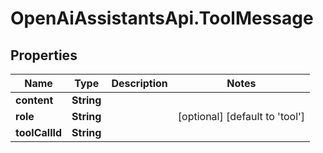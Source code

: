 # OpenAiAssistantsApi.ToolMessage

## Properties

Name | Type | Description | Notes
------------ | ------------- | ------------- | -------------
**content** | **String** |  | 
**role** | **String** |  | [optional] [default to &#39;tool&#39;]
**toolCallId** | **String** |  | 


